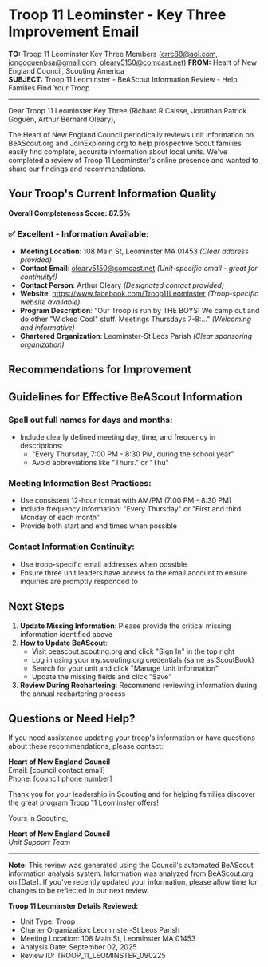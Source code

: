# Troop 11 Leominster - Key Three Improvement Email

**TO:** Troop 11 Leominster Key Three Members (crrc88@aol.com, jongoguenbsa@gmail.com, oleary5150@comcast.net)
**FROM:** Heart of New England Council, Scouting America  
**SUBJECT:** Troop 11 Leominster - BeAScout Information Review - Help Families Find Your Troop  

---

Dear Troop 11 Leominster Key Three (Richard R Caisse, Jonathan Patrick Goguen, Arthur Bernard Oleary),

The Heart of New England Council periodically reviews unit information on BeAScout.org and JoinExploring.org to help prospective Scout families easily find complete, accurate information about local units. We've completed a review of Troop 11 Leominster's online presence and wanted to share our findings and recommendations.

## Your Troop's Current Information Quality

**Overall Completeness Score: 87.5%**



### ✅ **Excellent - Information Available:**
- **Meeting Location**: 108 Main St, Leominster MA 01453 *(Clear address provided)*
- **Contact Email**: oleary5150@comcast.net *(Unit-specific email - great for continuity!)*
- **Contact Person**: Arthur Oleary *(Designated contact provided)*
- **Website**: https://www.facebook.com/Troop11Leominster *(Troop-specific website available)*
- **Program Description**: "Our Troop is run by THE BOYS!  We camp out and do other "Wicked Cool" stuff. Meetings Thursdays 7-8:..." *(Welcoming and informative)*
- **Chartered Organization**: Leominster-St Leos Parish *(Clear sponsoring organization)*

## Recommendations for Improvement



## Guidelines for Effective BeAScout Information

### **Spell out full names for days and months:**
- Include clearly defined meeting day, time, and frequency in descriptions:
  - "Every Thursday, 7:00 PM - 8:30 PM, during the school year"
  - Avoid abbreviations like "Thurs." or "Thu"

### **Meeting Information Best Practices:**
- Use consistent 12-hour format with AM/PM (7:00 PM - 8:30 PM)
- Include frequency information: "Every Thursday" or "First and third Monday of each month"
- Provide both start and end times when possible

### **Contact Information Continuity:**
- Use troop-specific email addresses when possible
- Ensure three unit leaders have access to the email account to ensure inquiries are promptly responded to

## Next Steps

1. **Update Missing Information**: Please provide the critical missing information identified above
2. **How to Update BeAScout**: 
   - Visit beascout.scouting.org and click "Sign In" in the top right
   - Log in using your my.scouting.org credentials (same as ScoutBook)
   - Search for your unit and click "Manage Unit Information"
   - Update the missing fields and click "Save"
3. **Review During Rechartering**: Recommend reviewing information during the annual rechartering process

## Questions or Need Help?

If you need assistance updating your troop's information or have questions about these recommendations, please contact:

**Heart of New England Council**  
Email: [council contact email]  
Phone: [council phone number]

Thank you for your leadership in Scouting and for helping families discover the great program Troop 11 Leominster offers!

Yours in Scouting,

**Heart of New England Council**  
*Unit Support Team*

---

**Note**: This review was generated using the Council's automated BeAScout information analysis system. Information was analyzed from BeAScout.org on [Date]. If you've recently updated your information, please allow time for changes to be reflected in our next review.

**Troop 11 Leominster Details Reviewed:**
- Unit Type: Troop
- Charter Organization: Leominster-St Leos Parish  
- Meeting Location: 108 Main St, Leominster MA 01453
- Analysis Date: September 02, 2025
- Review ID: TROOP_11_LEOMINSTER_090225